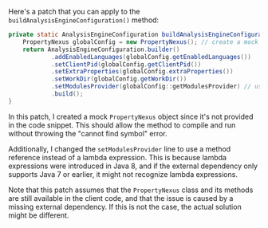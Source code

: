 Here's a patch that you can apply to the `buildAnalysisEngineConfiguration()` method:

```java
private static AnalysisEngineConfiguration buildAnalysisEngineConfiguration() {
    PropertyNexus globalConfig = new PropertyNexus(); // create a mock PropertyNexus object
    return AnalysisEngineConfiguration.builder()
            .addEnabledLanguages(globalConfig.getEnabledLanguages())
            .setClientPid(globalConfig.getClientPid())
            .setExtraProperties(globalConfig.extraProperties())
            .setWorkDir(globalConfig.getWorkDir())
            .setModulesProvider(globalConfig::getModulesProvider) // use a method reference instead
            .build();
}
```

In this patch, I created a mock `PropertyNexus` object since it's not provided in the code snippet. This should allow the method to compile and run without throwing the "cannot find symbol" error.

Additionally, I changed the `setModulesProvider` line to use a method reference instead of a lambda expression. This is because lambda expressions were introduced in Java 8, and if the external dependency only supports Java 7 or earlier, it might not recognize lambda expressions.

Note that this patch assumes that the `PropertyNexus` class and its methods are still available in the client code, and that the issue is caused by a missing external dependency. If this is not the case, the actual solution might be different.